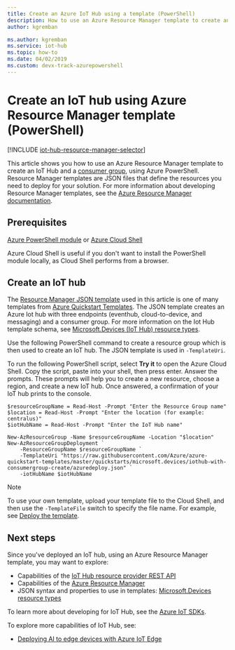 ```yaml
---
title: Create an Azure IoT Hub using a template (PowerShell)
description: How to use an Azure Resource Manager template to create an IoT Hub with Azure PowerShell.
author: kgremban

ms.author: kgremban
ms.service: iot-hub
ms.topic: how-to
ms.date: 04/02/2019 
ms.custom: devx-track-azurepowershell
---
```


# Create an IoT hub using Azure Resource Manager template (PowerShell)

[!INCLUDE [iot-hub-resource-manager-selector](../../includes/iot-hub-resource-manager-selector.md)]

This article shows you how to use an Azure Resource Manager template to create an IoT Hub and a [consumer group](../event-hubs/event-hubs-features.md#consumer-groups), using Azure PowerShell. Resource Manager templates are JSON files that define the resources you need to deploy for your solution. For more information about developing Resource Manager templates, see the [Azure Resource Manager documentation](../azure-resource-manager/index.yml).

## Prerequisites

[Azure PowerShell module](/powershell/azure/install-az-ps) or [Azure Cloud Shell](../cloud-shell/overview.md)

Azure Cloud Shell is useful if you don't want to install the PowerShell module locally, as Cloud Shell performs from a browser.

## Create an IoT hub

The [Resource Manager JSON template](https://azure.microsoft.com/resources/templates/iothub-with-consumergroup-create/) used in this article is one of many templates from [Azure Quickstart Templates](https://azure.microsoft.com/resources/templates/). The JSON template creates an Azure Iot hub with three endpoints (eventhub, cloud-to-device, and messaging) and a consumer group. For more information on the Iot Hub template schema, see [Microsoft.Devices (IoT Hub) resource types](/azure/templates/microsoft.devices/iothub-allversions).

Use the following PowerShell command to create a resource group which is then used to create an IoT hub. The JSON template is used in `-TemplateUri`.

To run the following PowerShell script, select **Try it** to open the Azure Cloud Shell. Copy the script, paste into your shell, then press enter. Answer the prompts. These prompts will help you to create a new resource, choose a region, and create a new IoT hub. Once answered, a confirmation of your IoT hub prints to the console.

```azurepowershell-interactive
$resourceGroupName = Read-Host -Prompt "Enter the Resource Group name"
$location = Read-Host -Prompt "Enter the location (for example: centralus)"
$iotHubName = Read-Host -Prompt "Enter the IoT Hub name"

New-AzResourceGroup -Name $resourceGroupName -Location "$location"
New-AzResourceGroupDeployment `
    -ResourceGroupName $resourceGroupName `
    -TemplateUri "https://raw.githubusercontent.com/Azure/azure-quickstart-templates/master/quickstarts/microsoft.devices/iothub-with-consumergroup-create/azuredeploy.json" `
    -iotHubName $iotHubName
```

> [!NOTE]
> To use your own template, upload your template file to the Cloud Shell, and then use the `-TemplateFile` switch to specify the file name.  For example, see [Deploy the template](../azure-resource-manager/templates/quickstart-create-templates-use-visual-studio-code.md?tabs=PowerShell#deploy-the-template).


## Next steps

Since you've deployed an IoT hub, using an Azure Resource Manager template, you may want to explore:

* Capabilities of the [IoT Hub resource provider REST API][lnk-rest-api]
* Capabilities of the [Azure Resource Manager][lnk-azure-rm-overview]
* JSON syntax and properties to use in templates: [Microsoft.Devices resource types](/azure/templates/microsoft.devices/iothub-allversions)

To learn more about developing for IoT Hub, see the [Azure IoT SDKs][lnk-sdks].

To explore more capabilities of IoT Hub, see:

* [Deploying AI to edge devices with Azure IoT Edge][lnk-iotedge]

<!-- Links -->
[lnk-free-trial]: https://azure.microsoft.com/pricing/free-trial/
[lnk-azure-portal]: https://portal.azure.com/
[lnk-status]: https://azure.microsoft.com/status/
[lnk-powershell-install]: /powershell/azure/install-Az-ps
[lnk-rest-api]: /rest/api/iothub/iothubresource
[lnk-azure-rm-overview]: ../azure-resource-manager/management/overview.md
[lnk-powershell-arm]: ../azure-resource-manager/management/manage-resources-powershell.md

[lnk-sdks]: iot-hub-devguide-sdks.md

[lnk-iotedge]: ../iot-edge/quickstart-linux.md